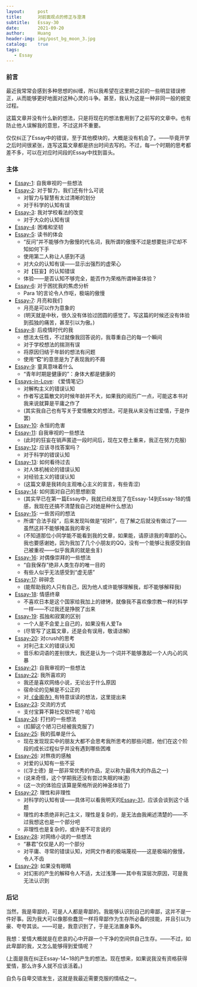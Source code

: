 ```yaml
---
layout:     post
title:      对前面观点的修正与澄清
subtitle:   Essay-30
date:       2021-09-20
author:     Huang
header-img: img/post_bg_moon_3.jpg
catalog:    true
tags:
   - Essay
---
```


### 前言
最近我常常会感到多种思想的纠缠，所以我希望在这里把之前的一些明显错误修正，从而能够更好地面对这种心灵的斗争。甚至，我认为这是一种非同一般的蜕变过程。

这篇文章并没有什么新的想法，只是将现在的想法套用到了之前写的文章中。也有防止他人误解我的意思，不过这并不重要。

仅仅纠正了Essay中的错误，至于其他模块的，大概是没有机会了。——毕竟开学之后时间很紧张，连写这篇文章都是挤出时间去写的。不过，每一个时期的思考都差不多，可以在对应时间段的Essay中找到苗头。

### 主体
* [Essay-1](https://xn--29s704loyd.com/2021/05/10/Essay-1/): 自我审视的一些想法
* [Essay-2](https://xn--29s704loyd.com/2021/05/12/Essay-2/): 对于智力，我们还有什么可说
    * 对智力与智慧有太过清晰的划分
    * 对于科学的认知有误
* [Essay-3](https://xn--29s704loyd.com/2021/05/14/Essay-3/): 我对学校看法的改变
    * 对于大众的认知有误
* [Essay-4](https://xn--29s704loyd.com/2021/05/17/Essay-4/): 困难和坚韧
* [Essay-5](https://xn--29s704loyd.com/2021/05/20/Essay-5/): 读书的体会
    * “反问”并不能够作为傲慢的代名词，我所谓的傲慢不过是想要批评它却不知如何下手
    * 使用第二人称让人感到不适
    * 对大众的认知有误——显示出强烈的虚荣心
    * 对【狂妄】的认知错误
    * 体验——是否认知不够完全，能否作为荣格所谓神圣体验？
* [Essay-6](https://xn--29s704loyd.com/2021/05/21/Essay-6/): 对于困扰我的焦虑分析
    * Para 1的言论令人作呕，极端的傲慢
* [Essay-7](https://xn--29s704loyd.com/2021/05/24/Essay-7/): 月亮和我们
    * 月亮是可以作为意象的
    * (明天就是中秋，很久没有体验过团圆的感觉了。写这篇的时候还没有体验到孤独的痛苦，甚至引以为傲。)
* [Essay-8](https://xn--29s704loyd.com/2021/05/27/Essay-8/): 后疫情时代的我
    * 想法太任性，不过就像我回答说的，我尊重自己的每一个瞬间
    * 对于学校想法的揣测有误
    * 将原因归结于年龄的想法有问题
    * 使用“**它**”的意思是为了表现我的不屑
* [Essay-9](https://xn--29s704loyd.com/2021/06/01/Essay-9/): 童真意味着什么
    * “青年时期是健康的”：身体大都是健康的
* [Essays-in-Love](https://xn--29s704loyd.com/2021/06/04/Essays-in-Love/): 《爱情笔记》
    * 对解构主义的错误认知
    * 作者写这篇散文的时候年龄并不大，如果我的阅历广一点，可能这本书对我来说就算是平庸之作了
    * (其实我自己也有写关于爱情散文的想法，可是我从来没有过爱情，于是作罢)
* [Essay-10](https://xn--29s704loyd.com/2021/06/07/Essay-10/): 永恒的危害
* [Essay-11](https://xn--29s704loyd.com/2021/06/10/Essay-11/): 自我审视的一些想法
    * (此时的狂妄在销声匿迹一段时间后，现在又卷土重来，我正在努力克服)
* [Essay-12](https://xn--29s704loyd.com/2021/06/17/Essay-12/): 应该寻找答案吗？
    * 对于科学的错误认知
* [Essay-13](https://xn--29s704loyd.com/2021/06/22/Essay-13/): 如何看待过去
    * 对人体机械论的错误认知
    * 对经验主义的错误认知
    * (这篇文章是我转向主观唯心主义的宣言，有些青涩)
* [Essay-14](https://xn--29s704loyd.com/2021/06/27/Essay-14/): 如何面对自己的思想剧变
    * (其实早已在第一篇Essay中，我就已经发现了在Essay-14到Essay-18的情感，我现在还搞不清楚我自己对她是种什么想法)
* [Essay-15](https://xn--29s704loyd.com/2021/06/30/Essay-15/): 一些苦闷的想法
    * 所谓“合法手段”，后来发现叫做是“视奸”，在了解之后就没有做过了——虽然这并不能够掩盖我的卑劣
    * (不知道那位小同学能不能看到我的文章，如果能，请原谅我的卑鄙的心。我也要感谢她，因为我加了几个小朋友的QQ，没有一个能够让我感受到自己被重视——似乎我真的就是虫豸)
* [Essay-16](https://xn--29s704loyd.com/2021/07/01/Essay-16/): 对偶像崇拜的一些想法
    * “自我保存”绝非人类生存的唯一目的
    * 有些人似乎无法感受到“虚无感”
* [Essay-17](https://xn--29s704loyd.com/2021/07/03/Essay-17/): 碎碎念
    * (能帮助我的人只有自己，因为他人或许能够理解我，却不能够解释我)
* [Essay-18](https://xn--29s704loyd.com/2021/07/04/Essay-18/): 情感终章
    * 不喜欢日本是这个国家给我加上的镣铐，就像我不喜欢像宗教一样的科学一样——不过我还是挣脱了出来
* [Essay-19](https://xn--29s704loyd.com/2021/07/06/Essay-19/): 孤独和寂寞的区别
    * 一个人是不会爱上自己的，如果没有人爱Ta
    * (尽管写了这篇文章，还是会有误用，敬请谅解)
* [Essay-20](https://xn--29s704loyd.com/2021/07/10/Essay-20/): 对crush的思考
    * 对利己主义的错误认知
    * 音乐和词语的差别很大，我还是认为一个词并不能够激起一个人内心的风暴
* [Essay-21](https://xn--29s704loyd.com/2021/07/16/Essay-21/): 自我审视的一些想法
* [Essay-22](https://xn--29s704loyd.com/2021/07/21/Essay-22/): 我所喜欢的
    * 我还是喜欢网络小说，无论出于什么原因
    * 宿命论的见解是不公正的
    * 对[《金阁寺》](https://xn--29s704loyd.com/2021/07/19/The-temple-of-the-Golden-Pavilion/)有特意误读的想法，这里提出来
* [Essay-23](https://xn--29s704loyd.com/2021/07/24/Essay-23/): 交流的方式
    * 支付宝算不算社交软件呢？哈哈
* [Essay-24](https://xn--29s704loyd.com/2021/07/27/Essay-24/): 打扫的一些想法 
    * (扣脚这个陋习已经被我克服了)
* [Essay-25](https://xn--29s704loyd.com/2021/08/04/Essay-25/): 我的孤单是什么
    * 现在发现现实中的朋友大都不会思考我所思考的那些问题，他们在这个阶段的成长过程似乎并没有遇到哪些困难
* [Essay-26](https://xn--29s704loyd.com/2021/08/21/Essay-26/): 对熬夜的感触
    * 对爱的认知有一些不妥
    * (《浮士德》是一部非常优秀的作品，足以称为最伟大的作品之一)
    * (说来奇怪，这个学期我还没有尝过失眠的味道)
    * (这一次的体验应该算是荣格所说的神圣体验了)
* [Essay-27](https://xn--29s704loyd.com/2021/08/26/Essay-27/): 理性和非理性
    * 对科学的认知有误——具体可以看我明天的[Essay-31](https://xn--29s704loyd.com/2021/09/21/Essay-31/)，应该会谈到这个话题
    * 理性的本质绝非利己主义，理性是复杂的，是无法由我阐述清楚的——不过我想这也是一个部分吧
    * 非理性也是复杂的，或许是不可言说的
* [Essay-28](https://xn--29s704loyd.com/2021/08/30/Essay-28/): 对网络小说的一些想法
    * “暴君”仅仅是人的一个部分
    * 对平庸、寻常的错误认知，对网文作者的极端蔑视——这是极端的傲慢，令人不齿
* [Essay-29](https://xn--29s704loyd.com/2021/09/10/Essay-29/): 如果没有眼睛
    * 对幻影的产生的解释令人不适，太过浅薄——其中有深层次原因，可是我无法认识到 

### 后记
当然，我是卑鄙的，可是人人都是卑鄙的。我能够认识到自己的卑鄙，这并不是一件好事。因为我大可以像那些蠢货一样将卑鄙作为生存所必备的技能，并且引以为豪、夸夸其谈。——可是，我意识到了，于是无法置身事外。

我想：爱情大概就是在悲哀的心中开辟一个干净的空间供自己生存。——不过，如此卑鄙的我，又怎么能够得到爱情呢？

(上面是我在纠正Essay-14~18的产生的想法。现在想来，如果说我没有资格获得爱情，那么许多人就不应该活着。)

自负与自卑交错发生，这就是我最近需要克服的情结之一。
